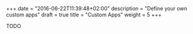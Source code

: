+++
date = "2016-06-22T11:39:48+02:00"
description = "Define your own custom apps"
draft = true
title = "Custom Apps"
weight = 5
+++

TODO
